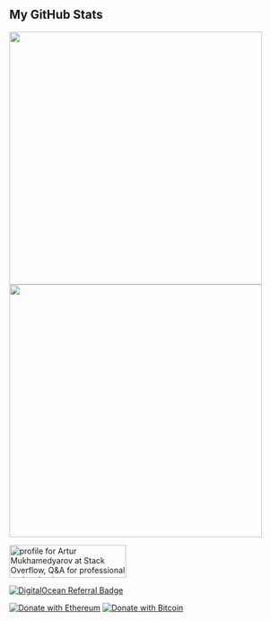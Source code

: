 ## My GitHub Stats

<img width="450em" src="https://github-readme-stats.vercel.app/api?username=pozitp&theme=github_dark&show_icons=true&include_all_commits=true&count_private=true" />
<img width="450em" src="https://github-readme-stats.vercel.app/api/top-langs/?username=pozitp&theme=github_dark&layout=compact" />

<a href="https://stackoverflow.com/users/17706467/artur-mukhamedyarov"><img src="https://stackoverflow.com/users/flair/17706467.png?theme=dark" width="208" height="58" alt="profile for Artur Mukhamedyarov at Stack Overflow, Q&amp;A for professional and enthusiast programmers" title="profile for Artur Mukhamedyarov at Stack Overflow, Q&amp;A for professional and enthusiast programmers"></a>

[![DigitalOcean Referral Badge](https://web-platforms.sfo2.cdn.digitaloceanspaces.com/WWW/Badge%201.svg)](https://www.digitalocean.com/?refcode=4eacdcace13d&utm_campaign=Referral_Invite&utm_medium=Referral_Program&utm_source=badge)

[![Donate with Ethereum](https://en.cryptobadges.io/badge/micro/0xf9e4854b0d94138ae3d1A88Dbdf3AfA7cd726713)](https://en.cryptobadges.io/donate/0xf9e4854b0d94138ae3d1A88Dbdf3AfA7cd726713)
[![Donate with Bitcoin](https://en.cryptobadges.io/badge/micro/bc1qmz2jrqfwj0nyv2nrgp0fg6srapp96fn0fh7x3z)](https://en.cryptobadges.io/donate/bc1qmz2jrqfwj0nyv2nrgp0fg6srapp96fn0fh7x3z)
